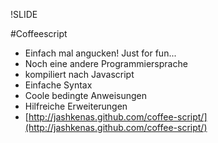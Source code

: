 !SLIDE

#Coffeescript
* Einfach mal angucken! Just for fun...
* Noch eine andere Programmiersprache
* kompiliert nach Javascript
* Einfache Syntax
* Coole bedingte Anweisungen
* Hilfreiche Erweiterungen
* [http://jashkenas.github.com/coffee-script/](http://jashkenas.github.com/coffee-script/)
